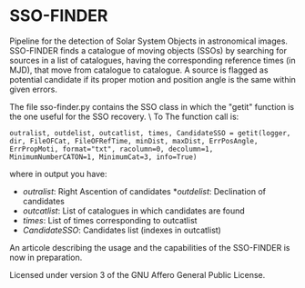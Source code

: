 # SSO-FINDER
Pipeline for the detection of Solar System Objects in astronomical images.
SSO-FINDER finds a catalogue of moving objects (SSOs) by searching for sources in a list of catalogues, having the corresponding reference times (in MJD), that move from catalogue to catalogue.
A source is flagged as potential candidate if its proper motion and position angle is the same within given errors.

The file sso-finder.py contains the SSO class in which the "getit" function is the one useful for the SSO recovery. \\
To The function call is:

```
outralist, outdelist, outcatlist, times, CandidateSSO = getit(logger, dir, FileOFCat, FileOFRefTime, minDist, maxDist, ErrPosAngle, ErrPropMoti, format="txt", racolumn=0, decolumn=1, MinimumNumberCATON=1, MinimumCat=3, info=True)
```

where in output you have:
* _outralist_:     Right Ascention of candidates
*_outdelist_:     Declination of candidates
* _outcatlist_:    List of catalogues in which candidates are found
* _times_:         List of times corresponding to outcatlist
* _CandidateSSO_:  Candidates list (indexes in outcatlist)

An articole describing the usage and the capabilities of the SSO-FINDER is now in preparation.

Licensed under version 3 of the GNU Affero General Public License.
